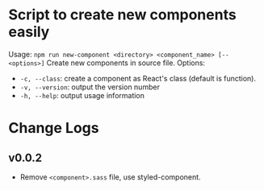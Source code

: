 # Script to create new components easily
Usage: `npm run new-component <directory> <component_name> [-- <options>]`
Create new components in source file.
Options:
- `-c, --class`: create a component as React's class (default is function).
- `-v, --version`: output the version number
- `-h, --help`: output usage information

# Change Logs
## v0.0.2
- Remove `<component>.sass` file, use styled-component.